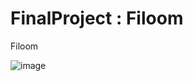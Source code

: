 # FinalProject : Filoom

Filoom



![image](https://github.com/user-attachments/assets/eddfdad1-91e8-44cc-acfa-190de82f0451)






